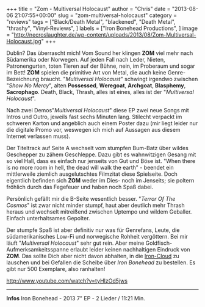 +++
title = "Zom - Multiversal Holocaust"
author = "Chris"
date = "2013-08-06 21:07:55+00:00"
slug = "zom-multiversal-holocaust"
category = "reviews"
tags = ["Black/Death Metal", "blackened", "Death Metal", "thrashy", "Vinyl-Reviews", ]
labels = ["Iron Bonehead Productions", ]
image = "http://necroslaughter.de/wp-content/uploads/2013/08/Zom-Multiversal-Holocaust.jpg"
+++

Dublin? Das überrascht mich! Vom Sound her klingen **ZOM** viel mehr nach Südamerika oder Norwegen. Auf jeden Fall nach Leder, Nieten, Patronengurten, toten Tieren auf der Bühne, nein, im Proberaum und sogar im Bett! **ZOM** spielen die primitive Art von Metal, die auch keine Genre-Bezeichnung braucht. "_Multiversal Holocaust_" schwingt irgendwo zwischen "_Show No Mercy_", alten **Possessed**, **Weregoat**, **Archgoat**, **Blasphemy**, **Sacrophago**. Death, Black, Thrash, alles ist eines, alles ist der "_Multiversal Holocaust_".

Nach zwei Demos"_Multiversal Holocaust_" diese EP zwei neue Songs mit Intros und Outro, jeweils fast sechs Minuten lang. Stilecht verpackt im schweren Karton und angeblich auch einem Poster dazu (mir liegt leider nur die digitale Promo vor, weswegen ich mich auf Aussagen aus diesem Internet verlassen muss).

Der Titeltrack auf Seite A wechselt vom stumpfen Bum-Batz über wildes Geschepper zu zähem Geschleppe. Dazu gibt es wahnwitzigen Gesang mit so viel Hall, dass es einfach nur jenseits von Gut und Böse ist. "When there is no more room in hell, the dead will walk the earth" - beendet ein mittlerweile ziemlich ausgelutschtes Filmzitat diese Spielseite. Doch eigentlich befinden sich **ZOM** weder im Dies- noch im Jenseits; sie poltern fröhlich durch das Fegefeuer und haben noch Spaß dabei.

Persönlich gefällt mir die B-Seite wesentlich besser. "_Terror Of The Cosmos_" ist zwar nicht minder stumpf, haut aber deutlich mehr Thrash heraus und wechselt mitreißend zwischen Uptempo und wildem Geballer. Einfach unterhaltsames Gepolter.

Der stumpfe Spaß ist aber definitiv nur was für Genrefans, Leute, die südamerikanisches Low-Fi und norwegische Rohheit vergöttern. Bei mir läuft "_Multiversal Holocaust_" sehr gut rein. Aber meine Goldfisch-Aufmerksamkeitsspanne erlaubt leider keinen nachhaltigen Eindruck von **ZOM**. Das sollte Dich aber nicht davon abhalten, in die <a href="https://soundcloud.com/iron-bonehead-productions/zom-multiversal-holocaust">Iron-Cloud</a> zu lauschen und bei Gefallen die Scheibe über _Iron Bonehead_ zu bestellen. Es gibt nur 500 Exemplare, also ranhalten!

http://www.youtube.com/watch?v=tyHIzOd5jws



---
**Infos**
Iron Bonehead - 2013
7" EP - 2 Lieder / 11:21 Min.
